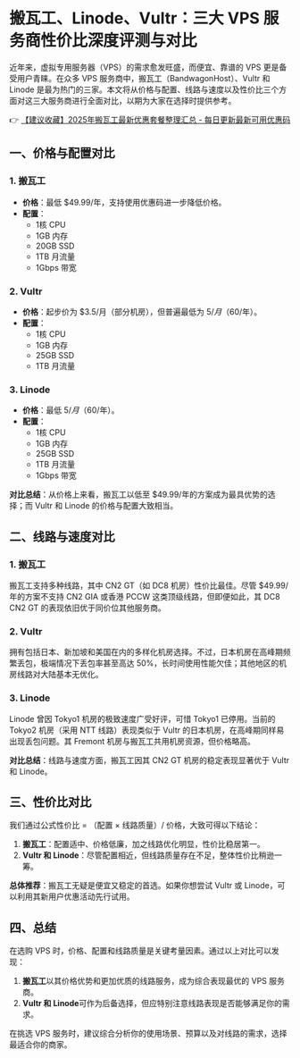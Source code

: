 # 搬瓦工、Linode、Vultr：三大 VPS 服务商性价比深度评测与对比

近年来，虚拟专用服务器（VPS）的需求愈发旺盛，而便宜、靠谱的 VPS 更是备受用户青睐。在众多 VPS 服务商中，搬瓦工（BandwagonHost）、Vultr 和 Linode 是最为热门的三家。本文将从价格与配置、线路与速度以及性价比三个方面对这三大服务商进行全面对比，以期为大家在选择时提供参考。

👉 [【建议收藏】2025年搬瓦工最新优惠套餐整理汇总 - 每日更新最新可用优惠码](https://bit.ly/banwagon)

## 一、价格与配置对比

### 1. 搬瓦工

- **价格**：最低 $49.99/年，支持使用优惠码进一步降低价格。
- **配置**：  
  - 1核 CPU  
  - 1GB 内存  
  - 20GB SSD  
  - 1TB 月流量  
  - 1Gbps 带宽  

### 2. Vultr

- **价格**：起步价为 $3.5/月（部分机房），但普遍最低为 $5/月（$60/年）。
- **配置**：  
  - 1核 CPU  
  - 1GB 内存  
  - 25GB SSD  
  - 1TB 月流量  

### 3. Linode

- **价格**：最低 $5/月（$60/年）。
- **配置**：  
  - 1核 CPU  
  - 1GB 内存  
  - 25GB SSD  
  - 1TB 月流量  
  - 1Gbps 带宽  

**对比总结**：从价格上来看，搬瓦工以低至 $49.99/年的方案成为最具优势的选择；而 Vultr 和 Linode 的价格与配置大致相当。

## 二、线路与速度对比

### 1. 搬瓦工

搬瓦工支持多种线路，其中 CN2 GT（如 DC8 机房）性价比最佳。尽管 $49.99/年的方案不支持 CN2 GIA 或香港 PCCW 这类顶级线路，但即便如此，其 DC8 CN2 GT 的表现依旧优于同价位其他服务商。

### 2. Vultr

拥有包括日本、新加坡和美国在内的多样化机房选择。不过，日本机房在高峰期频繁丢包，极端情况下丢包率甚至高达 50%，长时间使用性能欠佳；其他地区的机房线路对大陆基本无优化。

### 3. Linode

Linode 曾因 Tokyo1 机房的极致速度广受好评，可惜 Tokyo1 已停用。当前的 Tokyo2 机房（采用 NTT 线路）表现类似于 Vultr 的日本机房，在高峰期同样易出现丢包问题。其 Fremont 机房与搬瓦工共用机房资源，但价格略高。

**对比总结**：线路与速度方面，搬瓦工因其 CN2 GT 机房的稳定表现显著优于 Vultr 和 Linode。

## 三、性价比对比

我们通过公式性价比 = （配置 × 线路质量）/ 价格，大致可得以下结论：

1. **搬瓦工**：配置适中、价格低廉，加之线路优化明显，性价比稳居第一。
2. **Vultr 和 Linode**：尽管配置相近，但线路质量存在不足，整体性价比稍逊一筹。

**总体推荐**：搬瓦工无疑是便宜又稳定的首选。如果你想尝试 Vultr 或 Linode，可以利用其新用户优惠活动先行试用。

## 四、总结

在选购 VPS 时，价格、配置和线路质量是关键考量因素。通过以上对比可以发现：

1. **搬瓦工**以其价格优势和更加优质的线路服务，成为综合表现最优的 VPS 服务商。
2. **Vultr 和 Linode**可作为后备选择，但应特别注意线路表现是否能够满足你的需求。

在挑选 VPS 服务时，建议综合分析你的使用场景、预算以及对线路的需求，选择最适合你的商家。